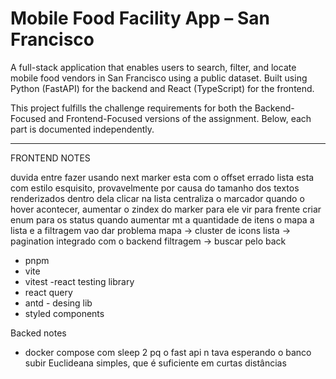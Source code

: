 # Mobile Food Facility App – San Francisco

A full-stack application that enables users to search, filter, and locate mobile food vendors in San Francisco using a public dataset. Built using Python (FastAPI) for the backend and React (TypeScript) for the frontend.

This project fulfills the challenge requirements for both the Backend-Focused and Frontend-Focused versions of the assignment. Below, each part is documented independently.

---


FRONTEND NOTES

duvida entre fazer usando next
marker esta com o offset errado
lista esta com estilo esquisito, provavelmente por causa do tamanho dos textos renderizados dentro dela
clicar na lista centraliza o marcador
quando o hover acontecer, aumentar o zindex do marker para ele vir para frente
criar enum para os status 
quando aumentar mt a quantidade de itens o mapa a lista e a filtragem vao dar problema
    mapa -> cluster de icons
    lista -> pagination integrado com o backend
    filtragem -> buscar pelo back 

- pnpm
- vite
- vitest
-react testing library
- react query
- antd - desing lib
- styled components

Backed notes

- docker compose com sleep 2 pq o fast api n tava esperando o banco subir
Euclideana simples, que é suficiente em curtas distâncias
